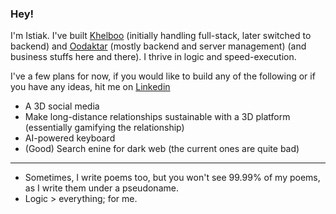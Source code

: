 ### Hey! 

I'm Istiak. I've built [Khelboo](https://khelboo.com) (initially handling full-stack, later switched to backend) and [Oodaktar](oodaktar.com) (mostly backend and server management) (and business stuffs here and there). 
I thrive in logic and speed-execution. 

I've a few plans for now, if you would like to build any of the following or if you have any ideas, hit me on [Linkedin](https://www.linkedin.com/in/istiak-ahmed-6251b6255/)

- A 3D social media
- Make long-distance relationships sustainable with a 3D platform (essentially gamifying the relationship)
- AI-powered keyboard
- (Good) Search enine for dark web (the current ones are quite bad)

-------------------------------------
- Sometimes, I write poems too, but you won't see 99.99% of my poems, as I write them under a pseudoname. 
- Logic > everything; for me. 

